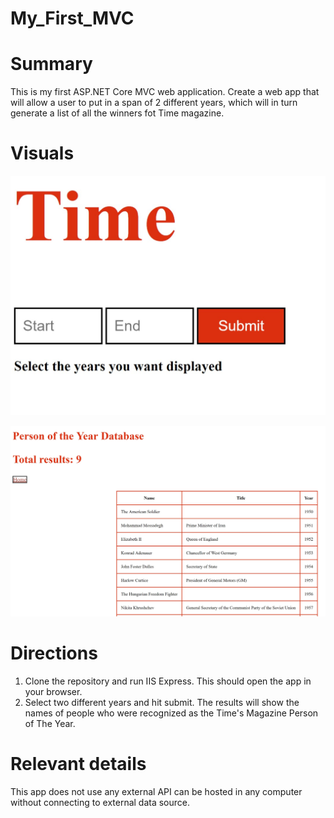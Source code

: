 # My_First_MVC
# Summary
This is my first ASP.NET Core MVC web application. Create a web app that will allow a user to put in a span of 2 different years, which will in turn generate a list of all the winners fot Time magazine.


# Visuals
![display1](/Assets/IndexView.jpg)

![display2](/Assets/ResultView.jpg)

# Directions
1. Clone the repository and run IIS Express. This should open the app in your browser.
2. Select two different years and hit submit. The results will show the names of people who were recognized as the Time's Magazine Person of The Year.

# Relevant details
This app does not use any external API can be hosted in any computer without connecting to external data source. 
